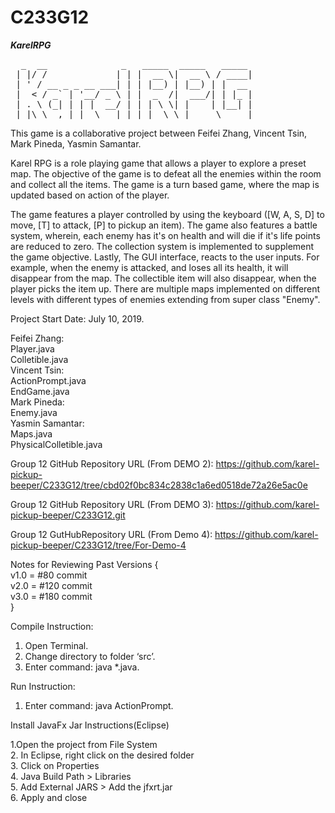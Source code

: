 # C233G12
***********************************************KarelRPG*********************************************** <br/>
<pre>  _  __              _   _____  _____   _____ 
 | |/ /             | | |  __ \|  __ \ / ____|
 | ' / __ _ _ __ ___| | | |__) | |__) | |  __ 
 |  < / _` | '__/ _ \ | |  _  /|  ___/| | |_ |
 | . \ (_| | | |  __/ | | | \ \| |    | |__| |
 |_|\_\__,_|_|  \___|_| |_|  \_\_|     \_____|</pre>

This game is a collaborative project between Feifei Zhang, Vincent Tsin, Mark Pineda, Yasmin Samantar.<br/>


Karel RPG is a role playing game that allows a player to explore a preset map. The objective of the game is to defeat all the enemies within the room and collect all the items. The game is a turn based game, where the map is updated based on action of the player.<br/>

The game features a player controlled by using the keyboard ([W, A, S, D] to move, [T] to attack, [P] to pickup an item). The game also features a battle system, wherein, each enemy has it's on health and will die if it's life points are reduced to zero. The collection system is implemented to supplement the game objective. Lastly, The GUI interface, reacts to the user inputs. For example, when the enemy is attacked, and loses all its health, it will disappear from the map. The collectible item will also disappear, when the player picks the item up. There are multiple maps implemented on different levels with different types of enemies extending from super class "Enemy". <br/>

Project Start Date: July 10, 2019.<br/>

Feifei Zhang:<br/>
Player.java<br/>
Colletible.java<br/>
Vincent Tsin:<br/>
ActionPrompt.java<br/>
EndGame.java<br/>
Mark Pineda:<br/>
Enemy.java<br/>
Yasmin Samantar:<br/>
Maps.java<br/>
PhysicalColletible.java<br/>

Group 12 GitHub Repository URL (From DEMO 2): https://github.com/karel-pickup-beeper/C233G12/tree/cbd02f0bc834c2838c1a6ed0518de72a26e5ac0e
<br/>

Group 12 GitHub Repository URL (From DEMO 3): https://github.com/karel-pickup-beeper/C233G12.git
<br/>

Group 12 GutHubRepository URL (From Demo 4): https://github.com/karel-pickup-beeper/C233G12/tree/For-Demo-4
<br/>

Notes for Reviewing Past Versions {<br/>
v1.0 = #80 commit<br/>
v2.0 = #120 commit<br/>
v3.0 = #180 commit<br/>
}

Compile Instruction:
1. Open Terminal.
2. Change directory to folder ‘src’.
3. Enter command: java *.java.

Run Instruction:
1. Enter command: java ActionPrompt.

Install JavaFx Jar Instructions(Eclipse)<br/>

1.Open the project from File System<br/>
2. In Eclipse, right click on the desired folder<br/>
3. Click on Properties<br/>
4. Java Build Path > Libraries<br/>
5. Add External JARS > Add the jfxrt.jar<br/>
6. Apply and close<br/>

